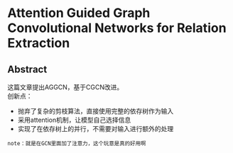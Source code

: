 # Attention Guided Graph Convolutional Networks for Relation Extraction
## Abstract
这篇文章提出AGGCN，基于CGCN改进。<br>
创新点：
* 抛弃了复杂的剪枝算法，直接使用完整的依存树作为输入
* 采用attention机制，让模型自己选择信息
* 实现了在依存树上的并行，不需要对输入进行额外的处理

`note：就是在GCN里面加了注意力，这个玩意是真的好用啊`

![]()
